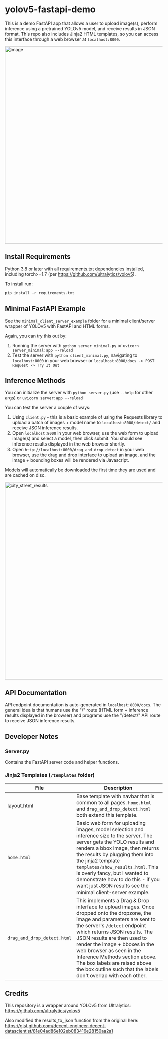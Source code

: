 # yolov5-fastapi-demo

This is a demo FastAPI app that allows a user to upload image(s), perform inference using a pretrained YOLOv5 model, and receive results in JSON format. This repo also includes Jinja2 HTML templates, so you can access this interface through a web browser at `localhost:8000`.

<img src="https://user-images.githubusercontent.com/47000850/171301696-fe31b6fd-a2c4-4b2c-9029-f11ce1ddfb64.png" alt="image" width="630"/>

## Install Requirements
Python 3.8 or later with all requirements.txt dependencies installed, including torch>=1.7 (per https://github.com/ultralytics/yolov5).

To install run:
```
pip install -r requirements.txt
```

## Minimal FastAPI Example

See the `minimal_client_server_example` folder for a minimal client/server wrapper of YOLOv5 with FastAPI and HTML forms.

Again, you can try this out by:
1. Running the server with `python server_minimal.py` or `uvicorn server_minimal:app --reload`
1. Test the server with `python client_minimal.py`, navigating to `localhost:8000` in your web browser or `localhost:8000/docs -> POST Request -> Try It Out`

## Inference Methods

You can initialize the server with `python server.py` (use `--help` for other args) or `uvicorn server:app --reload`

You can test the server a couple of ways:
1. Using `client.py` - this is a basic example of using the Requests library to upload a batch of images + model name to `localhost:8000/detect/` and receive JSON inference results. 
1. Open `localhost:8000` in your web browser, use the web form to upload image(s) and select a model, then click submit. You should see inference results displayed in the web browser shortly. 
1. Open `http://localhost:8000/drag_and_drop_detect` in your web browser, use the drag and drop interface to upload an image, and the image + bounding boxes will be rendered via Javascript.

Models will automatically be downloaded the first time they are used and are cached on disc.

<img src="https://user-images.githubusercontent.com/47000850/171300877-e3941e01-1aa0-4816-9cf9-6947481b4ec8.png" alt="city_street_results" width="630"/>

## API Documentation
API endpoint documentation is auto-generated in `localhost:8000/docs`. The general idea is that humans use the "/" route (HTML form + inference results displayed in the browser) and programs use the "/detect/" API route to receive JSON inference results.

## Developer Notes

### Server.py

Contains the FastAPI server code and helper functions.

### Jinja2 Templates (`/templates` folder)

| File | Description |
| --- | --- | 
| layout.html | Base template with navbar that is common to all pages. `home.html` and `drag_and_drop_detect.html` both extend this template. |
| `home.html` | Basic web form for uploading images, model selection and inference size to the server. The server gets the YOLO results and renders a bbox image, then returns the results by plugging them into the jinja2 template `templates/show_results.html`. This is overly fancy, but I wanted to demonstrate how to do this - if you want just JSON results see the minimal client-server example. |
| `drag_and_drop_detect.html` | This implements a Drag & Drop interface to upload images. Once dropped onto the dropzone, the image and parameters are sent to the server's `/detect` endpoint which returns JSON results. The JSON results are then used to render the image + bboxes in the web browser as seen in the Inference Methods section above. The box labels are raised above the box outline such that the labels don't overlap with each other. |
 
## Credits

This repository is a wrapper around YOLOv5 from Ultralytics: https://github.com/ultralytics/yolov5

Also modified the results_to_json function from the original here: https://gist.github.com/decent-engineer-decent-datascientist/81e04ad86e102eb083416e28150aa2a1
